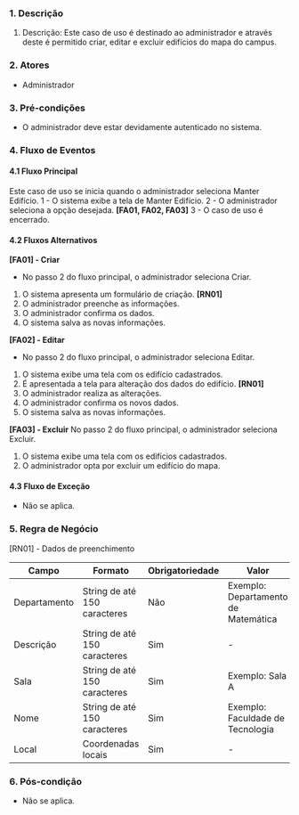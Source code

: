 ### 1. Descrição

1. Descrição: Este caso de uso é destinado ao administrador e através deste é permitido criar, editar e excluir edifícios do mapa do campus.

### 2. Atores

* Administrador

### 3. Pré-condições

* O administrador deve estar devidamente autenticado no sistema. 

### 4. Fluxo de Eventos

#### 4.1 Fluxo Principal

Este caso de uso se inicia quando o administrador seleciona Manter Edifício.
1 - O sistema exibe a tela de Manter Edifício.
2 - O administrador seleciona a opção desejada. **[FA01, FA02, FA03]**
3 - O caso de uso é encerrado. 

#### 4.2 Fluxos Alternativos

**[FA01] - Criar**
* No passo 2 do fluxo principal, o administrador seleciona Criar.
1. O sistema apresenta um formulário de criação. **[RN01]**
2. O administrador preenche as informações.
3. O administrador confirma os dados.
4. O sistema salva as novas informações.

**[FA02] - Editar**
* No passo 2 do fluxo principal, o administrador seleciona Editar.
1. O sistema exibe uma tela com os edifício cadastrados. 
2. É apresentada a tela para alteração dos dados do edifício. **[RN01]**
3. O administrador realiza as alterações.
4. O administrador confirma os novos dados.
5. O sistema salva as novas informações.

**[FA03] - Excluir**
No passo 2 do fluxo principal, o administrador seleciona Excluir.
1. O sistema exibe uma tela com os edifícios cadastrados.
2. O administrador opta por excluir um edifício do mapa.
 


#### 4.3 Fluxo de Exceção

* Não se aplica.

### 5. Regra de Negócio

[RN01] - Dados de preenchimento

| Campo        | Formato                      | Obrigatoriedade | Valor                               |
|--------------|------------------------------|-----------------|-------------------------------------|
| Departamento | String de até 150 caracteres | Não             | Exemplo: Departamento de Matemática |
| Descrição    | String de até 150 caracteres | Sim             | -                                   |
| Sala         | String de até 150 caracteres | Sim             | Exemplo: Sala A                     |
| Nome         | String de até 150 caracteres | Sim             | Exemplo: Faculdade de Tecnologia    |
| Local        | Coordenadas locais           | Sim             | -                                   |


### 6. Pós-condição

* Não se aplica.